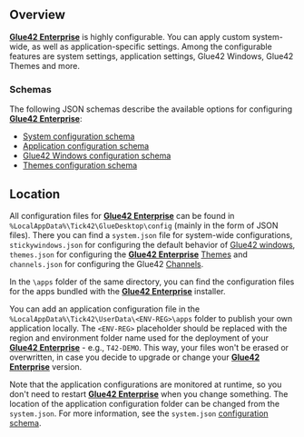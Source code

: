 ## Overview

[**Glue42 Enterprise**](https://glue42.com/enterprise/) is highly configurable. You can apply custom system-wide, as well as application-specific settings. Among the configurable features are system settings, application settings, Glue42 Windows, Glue42 Themes and more.

### Schemas

The following JSON schemas describe the available options for configuring [**Glue42 Enterprise**](https://glue42.com/enterprise/):

- [System configuration schema](../../../assets/configuration/system.json)
- [Application configuration schema](../../../assets/configuration/application.json)
- [Glue42 Windows configuration schema](../../../assets/configuration/stickywindows.json)
- [Themes configuration schema](../../../assets/configuration/themes.json)

## Location

All configuration files for [**Glue42 Enterprise**](https://glue42.com/enterprise/) can be found in `%LocalAppData%\Tick42\GlueDesktop\config` (mainly in the form of JSON files). There you can find a `system.json` file for system-wide configurations, `stickywindows.json` for configuring the default behavior of [Glue42 windows](../../../glue42-concepts/windows/window-management/overview/index.html), `themes.json` for configuring the [**Glue42 Enterprise**](https://glue42.com/enterprise/) [Themes](../../../glue42-concepts/windows/themes/index.html) and `channels.json` for configuring the Glue42 [Channels](../../../glue42-concepts/data-sharing-between-apps/channels/overview/index.html).

In the `\apps` folder of the same directory, you can find the configuration files for the apps bundled with the [**Glue42 Enterprise**](https://glue42.com/enterprise/) installer.   

You can add an application configuration file in the `%LocalAppData%\Tick42\UserData\<ENV-REG>\apps` folder to publish your own application locally. The `<ENV-REG>` placeholder should be replaced with the region and environment folder name used for the deployment of your [**Glue42 Enterprise**](https://glue42.com/enterprise/) - e.g., `T42-DEMO`. This way, your files won't be erased or overwritten, in case you decide to upgrade or change your [**Glue42 Enterprise**](https://glue42.com/enterprise/) version.  

Note that the application configurations are monitored at runtime, so you don't need to restart [**Glue42 Enterprise**](https://glue42.com/enterprise/) when you change something. The location of the application configuration folder can be changed from the `system.json`. For more information, see the `system.json` [configuration schema](../../../assets/configuration/system.json).